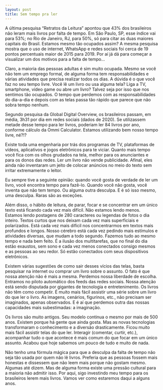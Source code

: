 ```yaml
---
layout: post
title: Sem tempo pra ler
---
```


A última pesquisa “Retratos da Leitura” apontou que 43% dos brasileiros não leram mais livros por falta de tempo. Em São Paulo, SP, esse índice vai para 53%; no Rio de Janeiro, RJ, para 50%, só para citar as duas maiores capitais do Brasil. Estamos mesmo tão ocupados assim? A mesma pesquisa mostra que o uso de internet, WhatsApp e redes sociais foi cerca de 19 pontos percentuais maior de 2015 para 2019. Por aí já dá para começar a visualizar um dos motivos para a falta de tempo…

Claro, a maioria das pessoas adultas é sim muito ocupada. Mesmo se você não tem um emprego formal, de alguma forma tem responsabilidades e várias atividades que precisa realizar todos os dias. A dúvida é o que você faz no seu tempo livre. Você lê um livro ou usa alguma tela? Liga a TV, smartphone, vídeo game ou abre um livro? Talvez seja por isso que nos sentimos tão ocupados. O tempo que perdemos com as responsabilidades do dia-a-dia e depois com as telas passa tão rápido que parece que não sobra tempo nenhum.

Segundo pesquisa da Global Digital Overview, os brasileiros passam, em média, 3h31 por dia em redes sociais (dados de 2020). Se utilizassem metade desse tempo para ler livros, poderiam ler 84 livros por ano, conforme cálculo da Ommi Calculator. Estamos utilizando bem nosso tempo livre, né?!?

Existe toda uma engenharia por trás dos programas de TV, plataformas de vídeos, aplicativos e jogos eletrônicos para te viciar. Quanto mais tempo você fica com os olhos grudados na tela, melhor para os anunciantes e para os donos das redes. Ler um livro não vende publicidade. Afinal, eles ainda não inventaram um jeito de colocar anúncios no meio do texto sem irritar extremamente o leitor.

Eu sempre tive a seguinte opinião: quando você gosta de verdade de ler um livro, você encontra tempo para fazê-lo. Quando você não gosta, você inventa que não tem tempo. Ou alguma outra desculpa. E é só isso mesmo, uma desculpa. Raras são as exceções.

Além disso, o hábito de leitura, de parar, focar e se concentrar em um único texto está ficando cada vez mais difícil. Não estamos lendo menos. Estamos lendo postagens de 280 caracteres ou legendas de fotos o dia inteiro. Textos curtos que nos deixam cada vez mais superficiais e polarizados. Está cada vez mais difícil nos concentrarmos em textos mais profundos e longos. Nosso cérebro está cada vez pedindo mais estímulos e atividades diversas, que mudam a todo segundo. Fazemos tudo ao mesmo tempo e nada bem feito. É a ilusão dos multitarefas, que no final do dia estão exaustos, sem sono e cada vez menos conectados consigo mesmos e as pessoas ao seu redor. Só estão conectados com seus dispositivos eletrônicos.

Existem várias sugestões de como sair desses vícios das telas, basta pesquisar na internet ou comprar um livro sobre o assunto. O fato é que nossa atenção não é mais a mesma. Perdemos nossa liberdade de escolha. Entramos no piloto automático dos feeds das redes sociais. Nossa atenção está sendo disputada por gigantes de tecnologia e entretenimento. Os livros não têm como competir. É muito mais fácil assistir uma série sobre um livro do que ler o livro. As imagens, cenários, figurinos, etc., não precisam ser imaginados, apenas observados. E é aí que perdemos outra das nossas capacidades mais subestimadas: a imaginação.

Os livros são muito antigos. Seu modelo continua o mesmo por mais de 500 anos. Existem porque há gente que ainda gosta. Mas as novas tecnologias transformaram o conhecimento e a diversão drasticamente. Ficou muito mais fácil assistir telas do que ler. Interagir (comentar, curtir, etc.), acompanhar tudo o que acontece é mais comum do que focar em um único assunto. Acabou que hoje sabemos um pouco de tudo e muito de nada.

Não tenho uma fórmula mágica para que a desculpa da falta de tempo não seja tão usada por quem não lê livros. Preferia que as pessoas fossem mais honestas e dissessem que não leem mais porque não gostam mesmo. Algumas até dizem. Mas de alguma forma existe uma pressão cultural para a maioria não admitir isso. Por aqui, sigo investindo meu tempo para os brasileiros lerem mais livros. Vamos ver como estaremos daqui a alguns anos.